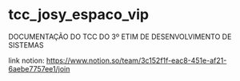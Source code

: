 # tcc_josy_espaco_vip
DOCUMENTAÇÃO DO TCC DO 3º ETIM DE DESENVOLVIMENTO DE SISTEMAS


link notion: https://www.notion.so/team/3c152f1f-eac8-451e-af21-6aebe7757ee1/join
